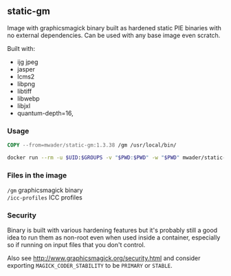 ## static-gm

Image with graphicsmagick binary built as hardened static PIE binaries with no
external dependencies. Can be used with any base image even scratch.

Built with:
- ijg jpeg
- jasper
- lcms2
- libpng
- libtiff
- libwebp
- libjxl
- quantum-depth=16,

### Usage
```Dockerfile
COPY --from=mwader/static-gm:1.3.38 /gm /usr/local/bin/
```
```sh
docker run --rm -u $UID:$GROUPS -v "$PWD:$PWD" -w "$PWD" mwader/static-gm:1.3.38 identify test.png
```

### Files in the image
`/gm` graphicsmagick binary  
`/icc-profiles` ICC profiles  

### Security

Binary is built with various hardening features but it's probably still a good idea to run
them as non-root even when used inside a container, especially so if running on input files
that you don't control.

Also see http://www.graphicsmagick.org/security.html and consider exporting
`MAGICK_CODER_STABILITY` to be `PRIMARY` or `STABLE`.
